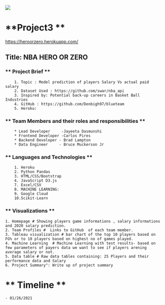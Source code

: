 ![](https://cdn.nba.net/nba-drupal-prod/2020-04/Video_T1_Hero_TopVideo.jpg)


# **Project3 **

 https://heroorzero.herokuapp.com/



## **Title**: NBA HERO OR ZERO


### ** Project Brief **

        1. Topic : Model prediction of players Salary Vs actual paid salary
        2. Dataset Used : https://github.com/swar/nba_api
        3. Inspired by: Potential back-up careers in Basket Ball Industries 
        4. GitHub : https://github.com/Denbigh97/blueteam
        5. Heroku: 




       

### ** Team Members and their roles and responsibilities **
 
        * Lead Developer     -Jayeeta Dasmunshi
        * Frontend Developer -Carlos Pires
        * Backend Developer - Brad Lampton
        * Data Engineer     - Bruce Muckerson Jr

        

###  ** Languages and Technologies  **

        1. Heroku
        2. Python Pandas
        3. HTML/CSS/Bootstrap
        4. JavaScript D3.js
        7. Excel/CSV
        8. MACHINE LEARNING:
        9. Google Cloud 
        10.Scikit-Learn



### ** Visualizations **

    1. Homepage # Showing players game informations , salary informations and 2020 salary prediction.
    2. Team Profiles #  Links to GitHub  of each team member.
    3. Tableau visualization # bar chart of the top 10 players based on FG% or to 10 players based on highest no of games played.
    4. Machine Learning  # Machine Learning with test results- based on few parameters of payers data we want to see if players arening average salary or not.
    5. Data table # Raw data tables containing: 25 Players and their performance data and Salary
    6. Project Summary": Write up of project summary
        




# ** Timeline **

    - 01/26/2021